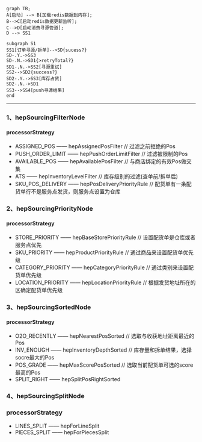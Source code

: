 ``` mermaid
graph TB;
A[启动] --> B[加载redis数据到内存];
B-->C[启动redis数据更新监听];
C-->D[启动消费寻源管道];
D --> SS1

subgraph S1
SS1[订单寻源/拆单]-->SD{sucess?}
SD-.Y.->SS3
SD-.N.->SD1{>retryTotal?}
SD1-.N.->SS2[寻源重试]
SS2-->SD2{success?}
SD2-.Y.->SS3[库存占货]
SD2-.N.->SD1
SS3-->SS4[push寻源结果]
end
```
- - -

### 1、hepSourcingFilterNode
  #### processorStrategy
  * ASSIGNED_POS    —— hepAssignedPosFilter // 过滤之前拒绝的Pos
  * PUSH_ORDER_LIMIT —— hepPushOrderLimitFilter // 过滤被限制的Pos
  * AVAILABLE_POS —— hepAvailablePosFilter // 与商店绑定的有效Pos做交集
  * ATS —— hepInventoryLevelFilter // 库存级别的过滤(查单前/拆单后)
  * SKU_POS_DELIVERY —— hepPosDeliveryPriorityRule // 配货单有一条配货单行不是服务点发货，则服务点设置为仓库

### 2、hepSourcingPriorityNode
  #### processorStrategy
  * STORE_PRIORITY —— hepBaseStorePriorityRule // 设置配货单是仓库或者服务点优先
  * SKU_PRIORITY —— hepProductPriorityRule // 通过商品来设置配货单优先级
  * CATEGORY_PRIORITY —— hepCategoryPriorityRule // 通过类别来设置配货单优先级
  * LOCATION_PRIORITY —— hepLocationPriorityRule // 根据发货地址所在的区确定配货单优先级

### 3、hepSourcingSortedNode
  #### processorStrategy
  * O2O_RECENTLY —— hepNearestPosSorted // 选取与收获地址距离最近的Pos
  * INV_ENOUGH —— hepInventoryDepthSorted // 库存量和拆单结果，选择socre最大的Pos
  * POS_GRADE —— hepMaxScorePosSorted // 选取当前配货单可选的score最高的Pos
  * SPLIT_RIGHT —— hepSplitPosRightSorted

### 4、hepSourcingSplitNode
  ### processorStrategy
  * LINES_SPLIT —— hepForLineSplit
  * PIECES_SPLIT —— hepForPiecesSplit
